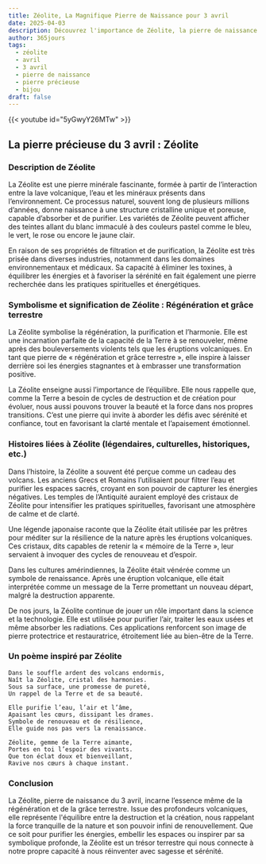```yaml
---
title: Zéolite, La Magnifique Pierre de Naissance pour 3 avril
date: 2025-04-03
description: Découvrez l'importance de Zéolite, la pierre de naissance du 3 avril qui symbolise Régénération et grâce terrestre. Laissez sa beauté et sa signification illuminer votre journée.
author: 365jours
tags:
  - zéolite
  - avril
  - 3 avril
  - pierre de naissance
  - pierre précieuse
  - bijou
draft: false
---
```


{{< youtube id="5yGwyY26MTw" >}}


## La pierre précieuse du 3 avril : Zéolite

### Description de Zéolite

La Zéolite est une pierre minérale fascinante, formée à partir de l’interaction entre la lave volcanique, l’eau et les minéraux présents dans l’environnement. Ce processus naturel, souvent long de plusieurs millions d’années, donne naissance à une structure cristalline unique et poreuse, capable d’absorber et de purifier. Les variétés de Zéolite peuvent afficher des teintes allant du blanc immaculé à des couleurs pastel comme le bleu, le vert, le rose ou encore le jaune clair.

En raison de ses propriétés de filtration et de purification, la Zéolite est très prisée dans diverses industries, notamment dans les domaines environnementaux et médicaux. Sa capacité à éliminer les toxines, à équilibrer les énergies et à favoriser la sérénité en fait également une pierre recherchée dans les pratiques spirituelles et énergétiques.

### Symbolisme et signification de Zéolite : Régénération et grâce terrestre

La Zéolite symbolise la régénération, la purification et l’harmonie. Elle est une incarnation parfaite de la capacité de la Terre à se renouveler, même après des bouleversements violents tels que les éruptions volcaniques. En tant que pierre de « régénération et grâce terrestre », elle inspire à laisser derrière soi les énergies stagnantes et à embrasser une transformation positive.

La Zéolite enseigne aussi l’importance de l’équilibre. Elle nous rappelle que, comme la Terre a besoin de cycles de destruction et de création pour évoluer, nous aussi pouvons trouver la beauté et la force dans nos propres transitions. C’est une pierre qui invite à aborder les défis avec sérénité et confiance, tout en favorisant la clarté mentale et l’apaisement émotionnel.

### Histoires liées à Zéolite (légendaires, culturelles, historiques, etc.)

Dans l’histoire, la Zéolite a souvent été perçue comme un cadeau des volcans. Les anciens Grecs et Romains l’utilisaient pour filtrer l’eau et purifier les espaces sacrés, croyant en son pouvoir de capturer les énergies négatives. Les temples de l’Antiquité auraient employé des cristaux de Zéolite pour intensifier les pratiques spirituelles, favorisant une atmosphère de calme et de clarté.

Une légende japonaise raconte que la Zéolite était utilisée par les prêtres pour méditer sur la résilience de la nature après les éruptions volcaniques. Ces cristaux, dits capables de retenir la « mémoire de la Terre », leur servaient à invoquer des cycles de renouveau et d’espoir.

Dans les cultures amérindiennes, la Zéolite était vénérée comme un symbole de renaissance. Après une éruption volcanique, elle était interprétée comme un message de la Terre promettant un nouveau départ, malgré la destruction apparente.

De nos jours, la Zéolite continue de jouer un rôle important dans la science et la technologie. Elle est utilisée pour purifier l’air, traiter les eaux usées et même absorber les radiations. Ces applications renforcent son image de pierre protectrice et restauratrice, étroitement liée au bien-être de la Terre.

### Un poème inspiré par Zéolite

```
Dans le souffle ardent des volcans endormis,  
Naît la Zéolite, cristal des harmonies.  
Sous sa surface, une promesse de pureté,  
Un rappel de la Terre et de sa beauté.

Elle purifie l’eau, l’air et l’âme,  
Apaisant les cœurs, dissipant les drames.  
Symbole de renouveau et de résilience,  
Elle guide nos pas vers la renaissance.

Zéolite, gemme de la Terre aimante,  
Portes en toi l’espoir des vivants.  
Que ton éclat doux et bienveillant,  
Ravive nos cœurs à chaque instant.
```

### Conclusion

La Zéolite, pierre de naissance du 3 avril, incarne l’essence même de la régénération et de la grâce terrestre. Issue des profondeurs volcaniques, elle représente l'équilibre entre la destruction et la création, nous rappelant la force tranquille de la nature et son pouvoir infini de renouvellement. Que ce soit pour purifier les énergies, embellir les espaces ou inspirer par sa symbolique profonde, la Zéolite est un trésor terrestre qui nous connecte à notre propre capacité à nous réinventer avec sagesse et sérénité.